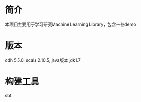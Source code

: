 # 简介
本项目主要用于学习研究Machine Learning Library，包含一些demo
# 版本
cdh 5.5.0, scala 2.10.5, java版本 jdk1.7
# 构建工具
sbt